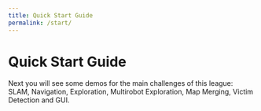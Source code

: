 ```yaml
---
title: Quick Start Guide
permalink: /start/
---
```


# Quick Start Guide

Next you will see some demos for the main challenges of this league: SLAM, Navigation, Exploration, Multirobot Exploration, Map Merging, Victim Detection and GUI.
